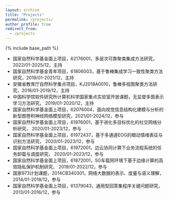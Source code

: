```yaml
---
layout: archive
title: "Projects"
permalink: /projects/
author_profile: true
redirect_from:
  - /projects
---
```


{% include base_path %}

*  国家自然科学基金面上项目，62176001，多层次可靠聚类集成方法研究， 2022/01-2025/12，主持
*  国家自然科学基金青年项目，61806003，基于鲁棒集成学习一致性聚类方法研究，2019/01-2021/12，主持
*  安徽省教育厅自然科学重点项目，KJ2018A0010，鲁棒多视图聚类方法研究，2018/01-2019/12，主持
*  中国科学院软件研究所计算机科学国家重点实验室开放课题，无监督多图表示学习方法研究， 2019/01-2020/12，主持
*  国家自然科学基金面上项目，62076004，面向视觉信息结构化建模与分析的新型图卷积神经网络模型研究，2021/01-2024/12，参与
*  国家自然科学基金面上项目，61976001，基于进化多目标优化的社交网络分析研究， 2020/01-2023/12，参与
*  国家自然科学基金面上项目，61972437，基于多通道EOG的眼动情绪表征与识别方法研究， 2020/01-2023/12，参与
*  国家自然科学基金面上项目，61972001，边云协同计算下业务流程系统的任务卸载与调度研究， 2020/01-2023/12，参与
*  国家自然科学基金面上项目，61872001，5G车载网环境下基于边缘计算的高效隐私保护机制研究， 2019/01-2022/12，参与
*  国家973计划课题，2014CB340301，网络大数据的表示、度量与语义理解，2014/01-2018/12，参与
*  国家自然科学基金面上项目，61379043，通用型回答集程序关键问题研究，2013/01-2016/12，参与



